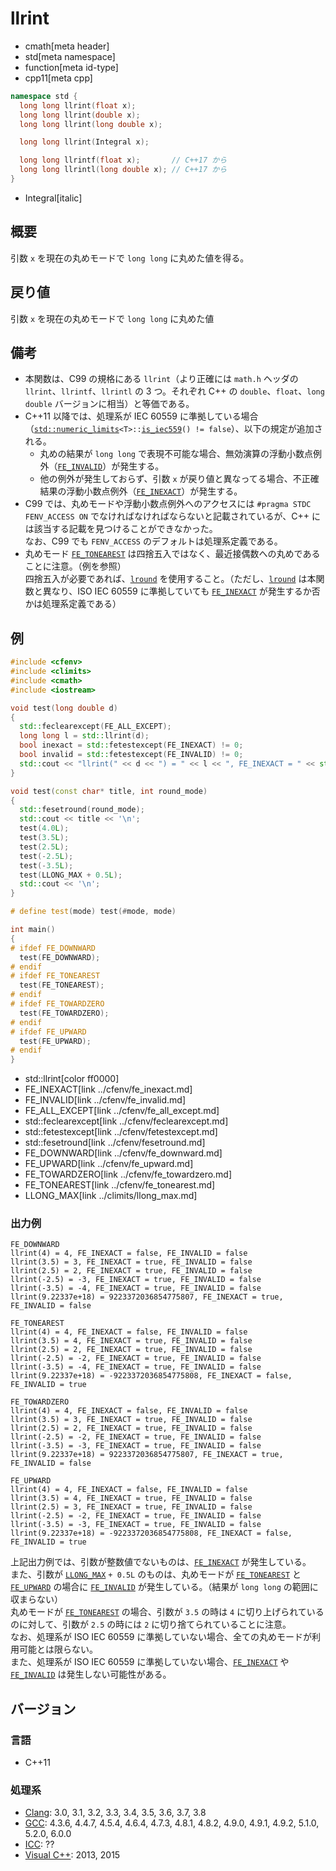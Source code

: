 # llrint
* cmath[meta header]
* std[meta namespace]
* function[meta id-type]
* cpp11[meta cpp]

```cpp
namespace std {
  long long llrint(float x);
  long long llrint(double x);
  long long llrint(long double x);

  long long llrint(Integral x);

  long long llrintf(float x);       // C++17 から
  long long llrintl(long double x); // C++17 から
}
```
* Integral[italic]

## 概要
引数 `x` を現在の丸めモードで `long long` に丸めた値を得る。


## 戻り値
引数 `x` を現在の丸めモードで `long long` に丸めた値


## 備考
- 本関数は、C99 の規格にある `llrint`（より正確には `math.h` ヘッダの `llrint`、`llrintf`、`llrintl` の 3 つ。それぞれ C++ の `double`、`float`、`long double` バージョンに相当）と等価である。
- C++11 以降では、処理系が IEC 60559 に準拠している場合（[`std::numeric_limits`](../limits/numeric_limits.md)`<T>::`[`is_iec559`](../limits/numeric_limits/is_iec559.md)`() != false`）、以下の規定が追加される。
	- 丸めの結果が `long long` で表現不可能な場合、無効演算の浮動小数点例外（[`FE_INVALID`](../cfenv/fe_invalid.md)）が発生する。
	- 他の例外が発生しておらず、引数 `x` が戻り値と異なってる場合、不正確結果の浮動小数点例外（[`FE_INEXACT`](../cfenv/fe_inexact.md)）が発生する。
- C99 では、丸めモードや浮動小数点例外へのアクセスには `#pragma STDC FENV_ACCESS ON` でなければなければならないと記載されているが、C++ には該当する記載を見つけることができなかった。  
	なお、C99 でも `FENV_ACCESS` のデフォルトは処理系定義である。
- 丸めモード [`FE_TONEAREST`](../cfenv/fe_tonearest.md) は四捨五入ではなく、最近接偶数への丸めであることに注意。（例を参照）  
	四捨五入が必要であれば、[`lround`](lround.md) を使用すること。（ただし、[`lround`](lround.md) は本関数と異なり、ISO IEC 60559 に準拠していても [`FE_INEXACT`](../cfenv/fe_inexact.md) が発生するか否かは処理系定義である）  


## 例
```cpp example
#include <cfenv>
#include <climits>
#include <cmath>
#include <iostream>

void test(long double d)
{
  std::feclearexcept(FE_ALL_EXCEPT);
  long long l = std::llrint(d);
  bool inexact = std::fetestexcept(FE_INEXACT) != 0;
  bool invalid = std::fetestexcept(FE_INVALID) != 0;
  std::cout << "llrint(" << d << ") = " << l << ", FE_INEXACT = " << std::boolalpha << inexact << ", FE_INVALID = " << invalid << '\n';
}

void test(const char* title, int round_mode)
{
  std::fesetround(round_mode);
  std::cout << title << '\n';
  test(4.0L);
  test(3.5L);
  test(2.5L);
  test(-2.5L);
  test(-3.5L);
  test(LLONG_MAX + 0.5L);
  std::cout << '\n';
}

# define test(mode) test(#mode, mode)

int main()
{
# ifdef FE_DOWNWARD
  test(FE_DOWNWARD);
# endif
# ifdef FE_TONEAREST
  test(FE_TONEAREST);
# endif
# ifdef FE_TOWARDZERO
  test(FE_TOWARDZERO);
# endif
# ifdef FE_UPWARD
  test(FE_UPWARD);
# endif
}
```
* std::llrint[color ff0000]
* FE_INEXACT[link ../cfenv/fe_inexact.md]
* FE_INVALID[link ../cfenv/fe_invalid.md]
* FE_ALL_EXCEPT[link ../cfenv/fe_all_except.md]
* std::feclearexcept[link ../cfenv/feclearexcept.md]
* std::fetestexcept[link ../cfenv/fetestexcept.md]
* std::fesetround[link ../cfenv/fesetround.md]
* FE_DOWNWARD[link ../cfenv/fe_downward.md]
* FE_UPWARD[link ../cfenv/fe_upward.md]
* FE_TOWARDZERO[link ../cfenv/fe_towardzero.md]
* FE_TONEAREST[link ../cfenv/fe_tonearest.md]
* LLONG_MAX[link ../climits/llong_max.md]

### 出力例
```
FE_DOWNWARD
llrint(4) = 4, FE_INEXACT = false, FE_INVALID = false
llrint(3.5) = 3, FE_INEXACT = true, FE_INVALID = false
llrint(2.5) = 2, FE_INEXACT = true, FE_INVALID = false
llrint(-2.5) = -3, FE_INEXACT = true, FE_INVALID = false
llrint(-3.5) = -4, FE_INEXACT = true, FE_INVALID = false
llrint(9.22337e+18) = 9223372036854775807, FE_INEXACT = true, FE_INVALID = false

FE_TONEAREST
llrint(4) = 4, FE_INEXACT = false, FE_INVALID = false
llrint(3.5) = 4, FE_INEXACT = true, FE_INVALID = false
llrint(2.5) = 2, FE_INEXACT = true, FE_INVALID = false
llrint(-2.5) = -2, FE_INEXACT = true, FE_INVALID = false
llrint(-3.5) = -4, FE_INEXACT = true, FE_INVALID = false
llrint(9.22337e+18) = -9223372036854775808, FE_INEXACT = false, FE_INVALID = true

FE_TOWARDZERO
llrint(4) = 4, FE_INEXACT = false, FE_INVALID = false
llrint(3.5) = 3, FE_INEXACT = true, FE_INVALID = false
llrint(2.5) = 2, FE_INEXACT = true, FE_INVALID = false
llrint(-2.5) = -2, FE_INEXACT = true, FE_INVALID = false
llrint(-3.5) = -3, FE_INEXACT = true, FE_INVALID = false
llrint(9.22337e+18) = 9223372036854775807, FE_INEXACT = true, FE_INVALID = false

FE_UPWARD
llrint(4) = 4, FE_INEXACT = false, FE_INVALID = false
llrint(3.5) = 4, FE_INEXACT = true, FE_INVALID = false
llrint(2.5) = 3, FE_INEXACT = true, FE_INVALID = false
llrint(-2.5) = -2, FE_INEXACT = true, FE_INVALID = false
llrint(-3.5) = -3, FE_INEXACT = true, FE_INVALID = false
llrint(9.22337e+18) = -9223372036854775808, FE_INEXACT = false, FE_INVALID = true

```

上記出力例では、引数が整数値でないものは、[`FE_INEXACT`](../cfenv/fe_inexact.md) が発生している。  
また、引数が [`LLONG_MAX`](../climits/llong_max.md) `+ 0.5L` のものは、丸めモードが [`FE_TONEAREST`](../cfenv/fe_tonearest.md) と [`FE_UPWARD`](../cfenv/fe_upward.md) の場合に [`FE_INVALID`](../cfenv/fe_invalid.md) が発生している。（結果が `long long` の範囲に収まらない）  
丸めモードが [`FE_TONEAREST`](../cfenv/fe_tonearest.md) の場合、引数が `3.5` の時は `4` に切り上げられているのに対して、引数が `2.5` の時には `2` に切り捨てられていることに注意。  
なお、処理系が ISO IEC 60559 に準拠していない場合、全ての丸めモードが利用可能とは限らない。  
また、処理系が ISO IEC 60559 に準拠していない場合、[`FE_INEXACT`](../cfenv/fe_inexact.md) や [`FE_INVALID`](../cfenv/fe_invalid.md) は発生しない可能性がある。


## バージョン
### 言語
- C++11

### 処理系
- [Clang](/implementation.md#clang): 3.0, 3.1, 3.2, 3.3, 3.4, 3.5, 3.6, 3.7, 3.8
- [GCC](/implementation.md#gcc): 4.3.6, 4.4.7, 4.5.4, 4.6.4, 4.7.3, 4.8.1, 4.8.2, 4.9.0, 4.9.1, 4.9.2, 5.1.0, 5.2.0, 6.0.0
- [ICC](/implementation.md#icc): ??
- [Visual C++](/implementation.md#visual_cpp): 2013, 2015
